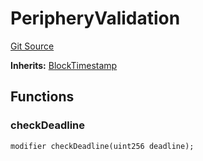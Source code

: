 # PeripheryValidation
[Git Source](https://github.com/KYRDTeam/ilo-contracts/blob/c821b671bb5c9be46c122173f3f384ce7950f2da/src/base/PeripheryValidation.sol)

**Inherits:**
[BlockTimestamp](/src/base/BlockTimestamp.sol/abstract.BlockTimestamp.md)


## Functions
### checkDeadline


```solidity
modifier checkDeadline(uint256 deadline);
```

